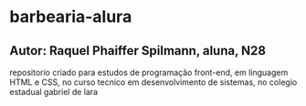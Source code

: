 # barbearia-alura

## Autor: Raquel Phaiffer Spilmann, aluna, N28

repositorio criado para estudos de programação front-end, em linguagem HTML e CSS, no curso tecnico em desenvolvimento de sistemas, no colegio estadual gabriel de lara
